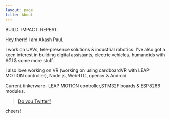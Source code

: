 ```yaml
---
layout: page
title: About
---
```


<p class="message">
  BUILD. IMPACT. REPEAT.
</p>

Hey there! I am Akash Paul.

I work on UAVs, tele-presence solutions & industrial robotics. I've also got a keen interest in building digital assistants, electric vehicles, humanoids with AGI & some more stuff. 

I also love working on VR (working on using cardboardVR with LEAP MOTION controller), Node.js, WebRTC, opencv & Android.

Current tinkerware- LEAP MOTION controller,STM32F boards & ESP8266 modules.

>[Do you Twitter?](https://twitter.com/iakashpaul)

cheers!
